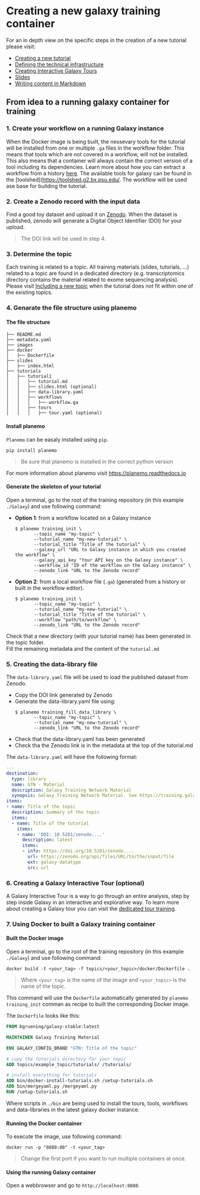 # Creating a new galaxy training container

For an in depth view on the specific steps in the creation of a new tutorial please visit:

- [Creating a new tutorial](https://galaxyproject.github.io/training-material/topics/contributing/tutorials/create-new-tutorial/tutorial.html)
- [Defining the technical infrastructure](https://galaxyproject.github.io/training-material/topics/contributing/tutorials/create-new-tutorial-technical/tutorial.html)
- [Creating Interactive Galaxy Tours](https://galaxyproject.github.io/training-material/topics/contributing/tutorials/create-new-tutorial-tours/tutorial.html)
- [Slides](https://galaxyproject.github.io/training-material/topics/contributing/tutorials/create-new-tutorial-slides/slides.html#1)
- [Writing content in Markdown](https://galaxyproject.github.io/training-material/topics/contributing/tutorials/create-new-tutorial-content/tutorial.html)

## From idea to a running galaxy container for training

### 1. Create your workflow on a running Galaxy instance

When the Docker image is being built, the nessevary tools for the tutorial will be installed from one or multiple `.ga` files in the workflow folder. This  means that tools which are not covered in a workflow, will not be installed. This also means that a container will always contain the correct version of a tool including its dependencies.  Learn more about how you can extract a workflow from a history [here](https://galaxyproject.org/learn/advanced-workflow/extract/). The available tools for galaxy can be found in the [toolshed](https://toolshed.g2.bx.psu.edu/.
The workflow will be used ase base for building the tutorial. 

### 2. Create a Zenodo record with the input data

Find a good toy dataset and upload it on [Zenodo](https://zenodo.org/).
When the dataset is published, zenodo will generate a Digital Object Identifier (DOI) for your upload. 
> The DOI link will be used in step 4.

### 3. Determine the topic

Each training is related to a topic. All training materials (slides, tutorials, …) related to a topic are found in a dedicated directory (e.g. transcriptomics directory contains the material related to exome sequencing analysis). Please visit [Including a new topic](https://galaxyproject.github.io/training-material/topics/contributing/tutorials/create-new-topic/tutorial.html) when the tutorial does not fit within one of the existing topics.

### 4. Genarate the file structure using planemo

#### The file structure

```
├── README.md
├── metadata.yaml
├── images
├── docker
│   ├── Dockerfile
├── slides
│   ├── index.html
├── tutorials
│   ├── tutorial1
│   │   ├── tutorial.md
│   │   ├── slides.html (optional)
│   │   ├── data-library.yaml
│   │   ├── workflows
│   │   │   ├── workflow.ga
│   │   ├── tours
│   │   │   ├── tour.yaml (optional)
```


#### Install planemo

`Planemo` can be easaly installed using `pip`.  

```
pip install planemo
```
> Be sure that planemo is installed in the correct python version

For more information about planemo visit https://planemo.readthedocs.io

#### Generate the skeleton of your tutorial

Open a terminal, go to the root of the training repository (in this example `./Galaxy`) and use following command:
- __Option 1__: from a workflow located on a Galaxy instance
     ```shell
     $ planemo training_init \
            --topic_name "my-topic" \
            --tutorial_name "my-new-tutorial" \
            --tutorial_title "Title of the tutorial" \
            --galaxy_url "URL to Galaxy instance in which you created the workflow" \
            --galaxy_api_key "Your API key on the Galaxy instance" \
            --workflow_id "ID of the workflow on the Galaxy instance" \
            --zenodo_link "URL to the Zenodo record"
     ```
- __Option 2__: from a local workflow file (`.ga`) (generated from a history or built in the workflow editor). 

     ```shell
     $ planemo training_init \
            --topic_name "my-topic" \
            --tutorial_name "my-new-tutorial" \
            --tutorial_title "Title of the tutorial" \
            --workflow "path/to/workflow" \
            --zenodo_link "URL to the Zenodo record"
     ```
Check that a new directory (with your tutorial name) has been generated in the topic folder.\
Fill the remaining metadata and the content of the `tutorial.md`

### 5. Creating the data-library file

The `data-library.yaml` file will be used to load the published dataset from Zenodo. 
   - Copy the DOI link generated by Zenodo 
   - Generate the data-library.yaml file using:
     ```shell
     $ planemo training_fill_data_library \
            --topic_name "my-topic" \
            --tutorial_name "my-new-tutorial" \
            --zenodo_link "URL to the Zenodo record"
     ```
   - Check that the data-library.yaml has been generated
   - Check tha the Zenodo link is in the metadata at the top of the tutorial.md

The `data-library.yaml` will have the following format:
```yaml
---
destination:
  type: library
  name: GTN - Material
  description: Galaxy Training Network Material
  synopsis: Galaxy Training Network Material. See https://training.galaxyproject.org
items:
- name: Title of the topic
  description: Summary of the topic
  items:
  - name: Title of the tutorial
    items:
    - name: 'DOI: 10.5281/zenodo....'
      description: latest
      items:
      - info: https://doi.org/10.5281/zenodo....
        url: https://zenodo.org/api/files/URL/to/the/input/file
        ext: galaxy-datatype
        src: url
```

### 6. Creating a Galaxy Interactive Tour (optional)
A Galaxy Interactive Tour is a way to go through an entire analysis, step by step inside Galaxy in an interactive and explorative way.  To learn more about creating a Galaxy tour you can visit the [dedicated tour training](https://galaxyproject.github.io/training-material/topics/contributing/tutorials/create-new-tutorial-tours/tutorial.html).


### 7. Using Docker to built a Galaxy training container

#### Built the Docker image

Open a terminal, go to the root of the training repository (in this example `./Galaxy`) and use following command:

```
docker build -t <your_tag> -f topics/<your_topic>/docker/Dockerfile .
```

> Where `<your_tag>` is the name of the image and `<your_topic>` is the name of the topic.

This command will use the `Dockerfile` automatically generated by `planemo training_init` comman as recipe to built the corresponding Docker image.

The `Dockerfile` looks like this:

```Dockerfile
FROM bgruening/galaxy-stable:latest

MAINTAINER Galaxy Training Material

ENV GALAXY_CONFIG_BRAND "GTN: Title of the topic"

# copy the tutorials directory for your topic
ADD topics/example_topic/tutorials/ /tutorials/

# install everything for tutorials
ADD bin/docker-install-tutorials.sh /setup-tutorials.sh
ADD bin/mergeyaml.py /mergeyaml.py
RUN /setup-tutorials.sh
```

Where scripts in `./bin` are being used to install the tours, tools, workflows and data-libraries in the latest galaxy docker instance.


#### Running the Docker container

To execute the image, use following command:

```
docker run -p "8080:80" -t <your_tag>
```

> Change the first port if you want to run multiple containers at once.

#### Using the running Galaxy container

Open a webbrowser and go to `http://localhost:8080`.